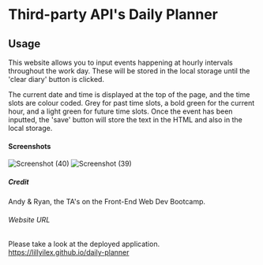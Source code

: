 # Third-party API's Daily Planner

## Usage
This website allows you to input events happening at hourly intervals throughout the work day. These will be stored in the local storage until the 'clear diary' button is clicked.

The current date and time is displayed at the top of the page, and the time slots are colour coded. Grey for past time slots, a bold green for the current hour, and a light green for future time slots. Once the event has been inputted, the 'save' button will store the text in the HTML and also in the local storage.

#### Screenshots
![Screenshot (40)](https://user-images.githubusercontent.com/116085080/215111207-91884bb9-333d-418c-bb63-a10b40097ea0.png)
![Screenshot (39)](https://user-images.githubusercontent.com/116085080/215111202-c7fb4ec3-9d36-4780-9961-3f0a25fb6915.png)

##### Credit

Andy & Ryan, the TA's on the Front-End Web Dev Bootcamp.

###### Website URL
Please take a look at the deployed application.
https://lillyilex.github.io/daily-planner
